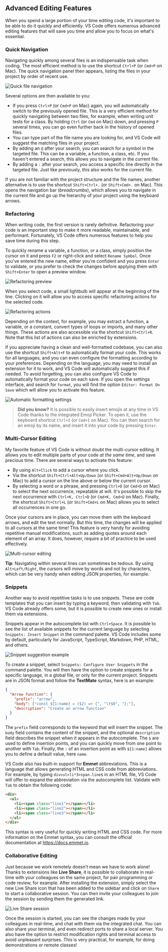 ## Advanced Editing Features

When you spend a large portion of your time editing code, it's important to be able to do it quickly and efficiently. VS Code offers numerous advanced editing features that will save you time and allow you to focus on what's essential.

### Quick Navigation

Navigating quickly among several files is an indispensable task when coding. The most efficient method is to use the shortcut `Ctrl+P` (or `Cmd+P` on Mac). The quick navigation panel then appears, listing the files in your project by order of recent use.

![Quick file navigation](./images/quick-navigation.png)

Several options are then available to you:

- If you press `Ctrl+P` (or `Cmd+P` on Mac) again, you will automatically switch to the previously opened file. This is a very efficient method for quickly navigating between two files, for example, when writing unit tests for a class. By holding `Ctrl` (or `Cmd` on Mac) down, and pressing `P` several times, you can go even further back in the history of opened files.
- You can type part of the file name you are looking for, and VS Code will suggest the matching files in your project.
- By adding an `@` after your search, you can search for a symbol in the targeted file. This can be a variable, a function, a class, etc. If you haven't entered a search, this allows you to navigate in the current file.
- By adding a `:` after your search, you access a specific line directly in the targeted file. Just like previously, this also works for the current file.

If you are not familiar with the project structure and the file names, another alternative is to use the shortcut `Shift+Ctrl+.` (or `Shift+Cmd+.` on Mac). This opens the navigation bar (_breadcrumbs_), which allows you to navigate in the current file and go up the hierarchy of your project using the keyboard arrows.

### Refactoring

When writing code, the first version is rarely definitive. Refactoring your code is an important step to make it more readable, maintainable, and performant. Fortunately, VS Code offers numerous features to help you save time during this step.

To quickly rename a variable, a function, or a class, simply position the cursor on it and press `F2` or right-click and select `Rename Symbol`. Once you've entered the new name, either you're confident and you press `Enter` to validate, or you prefer to check the changes before applying them with `Shift+Enter` to open a preview window.

![Refactoring preview](./images/rename-symbol-preview.png)

When you select code, a small lightbulb will appear at the beginning of the line. Clicking on it will allow you to access specific refactoring actions for the selected code.

![Refactoring actions](./images/refactor-actions.png)

Depending on the context, for example, you may extract a function, a variable, or a constant, convert types of loops or imports, and many other things. These actions are also accessible via the shortcut `Shift+Ctrl+R`. Note that this list of actions can also be enriched by extensions.

If you appreciate having a clean and well-formatted codebase, you can also use the shortcut `Shift+Alt+F` to automatically format your code. This works for all languages, and you can even configure the formatting according to your preferences. Depending on the language, you may need to install an extension for it to work, and VS Code will automatically suggest this if needed. To avoid forgetting, you can also configure VS Code to automatically format your code on each save. If you open the settings interface, and search for `format`, you will find the option `Editor: Format On Save` which will allow you to activate this feature.

![Automatic formatting settings](./images/format-settings.png)

> **Did you know?** It is possible to easily insert emojis at any time in VS Code thanks to the integrated Emoji Picker. To open it, use the keyboard shortcut `Ctrl+I` (or `Cmd+I` on Mac). You can then search for an emoji by its name, and insert it into your code by pressing `Enter`.

### Multi-Cursor Editing

My favorite feature of VS Code is without doubt the multi-cursor editing. It allows you to edit multiple parts of your code _at the same time_, and save precious time. There are several ways to activate this feature:

- By using `Alt+Click` to add a cursor where you click.
- Via the shortcut `Shift+Ctrl+Alt+Up/Down` (or `Shift+Cmd+Alt+Up/Down` on Mac) to add a cursor on the line above or below the current cursor.
- By selecting a word or a phrase, and pressing `Ctrl+D` (or `Cmd+D` on Mac) to select the next occurrence, repeatable at will. It's possible to skip the next occurrence with `Ctrl+K, Ctrl+D` (or `Cmd+K, Cmd+D` on Mac). Finally, the shortcut `Shift+Ctrl+L` (or `Shift+Cmd+L` on Mac) allows you to select all occurrences in one go.

Once your cursors are in place, you can move them with the keyboard arrows, and edit the text normally. But this time, the changes will be applied to all cursors at the same time! This feature is very handy for avoiding repetitive manual modifications, such as adding quotes around each element of an array. It does, however, require a bit of practice to be used effectively.

![Multi-cursor editing](./images/multi-cursor-edit.png)

**Tip**: Navigating within several lines can sometimes be tedious. By using `Alt+Left/Right`, the cursors will move by words and not by characters, which can be very handy when editing JSON properties, for example.

### Snippets

Another way to avoid repetitive tasks is to use _snippets_. These are code templates that you can insert by typing a keyword, then validating with `Tab`. VS Code already offers some, but it is possible to create new ones or install them via extensions.

Snippets appear in the autocomplete list with `Ctrl+Space`. It is possible to see the list of available snippets for the current language by selecting `Snippets: Insert Snippet` in the command palette. VS Code includes some by default, particularly for JavaScript, TypeScript, Markdown, PHP, HTML, and others.

![Snippet suggestion example](./images/snippet-suggestion.png)

To create a snippet, select `Snippets: Configure User Snippets` in the command palette. You will then have the option to create snippets for a specific language, in a global file, or only for the current project. Snippets are in JSON format and follow the **TextMate** syntax, here is an example:

```json
{
  "Arrow function": {
    "prefix": "arrow",
    "body": ["const ${1:name} = ($2) => {", "\t$0", "};"],
    "description": "Create an arrow function"
  }
}
```

The `prefix` field corresponds to the keyword that will insert the snippet. The `body` field contains the content of the snippet, and the optional `description` field describes the snippet when it appears in the autocomplete. The `$` are used to define insertion points, and you can quickly move from one point to another with `Tab`. Finally, the `:` of an insertion point as with `${1:name}` allows you to define a default value, here `name`.

VS Code also has built-in support for **Emmet** abbreviations. This is a language that allows generating HTML and CSS code from abbreviations. For example, by typing `div>ul>li*3>span.line$` in an HTML file, VS Code will offer to expand the abbreviation via the autocomplete list. Validate with `Tab` to obtain the following code:

```html
<div>
  <ul>
    <li><span class="line1"></span></li>
    <li><span class="line2"></span></li>
    <li><span class="line3"></span></li>
  </ul>
</div>
```

This syntax is very useful for quickly writing HTML and CSS code. For more information on the Emmet syntax, you can consult the official documentation at https://docs.emmet.io.

### Collaborative Editing

Just because we work remotely doesn't mean we have to work alone! Thanks to extensions like **Live Share**, it is possible to collaborate in real-time with your colleagues on the same project, for pair programming or code review, for example. After installing the extension, simply select the new Live Share icon that has been added to the sidebar and click on `Share` to start a collaborative session. You can then invite your colleagues to join the session by sending them the generated link.

![Live Share session](./images/live-share.png)

Once the session is started, you can see the changes made by your colleagues in real-time, and chat with them via the integrated chat. You can also share your terminal, and even redirect ports to share a local server. You also have the option to restrict modification rights and terminal access to avoid unpleasant surprises. This is very practical, for example, for doing demonstrations or remote classes!
